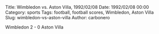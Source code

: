 Title: Wimbledon vs. Aston Villa, 1992/02/08
Date: 1992/02/08 00:00
Category: sports
Tags: football, football scores, Wimbledon, Aston Villa
Slug: wimbledon-vs-aston-villa
Author: carbonero


Wimbledon 2 - 0 Aston Villa
